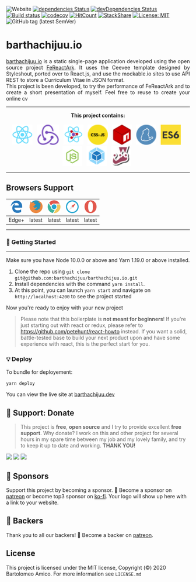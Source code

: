 ![Website](https://img.shields.io/website?down_color=red&down_message=offline&up_message=up&url=https%3A%2F%2Fbarthachijuu.dev%2F)
[![dependencies Status](https://david-dm.org/barthachijuu/FeReactArk/status.svg)](https://david-dm.org/barthachijuu/FeReactArk)
[![devDependencies Status](https://david-dm.org/barthachijuu/FeReactArk/dev-status.svg)](https://david-dm.org/barthachijuu/FeReactArk?type=dev)
[![Build status](https://ci.appveyor.com/api/projects/status/saso16r3rot27j3p?svg=true)](https://ci.appveyor.com/project/barthachijuu/barthachijuu-io)
[![codecov](https://codecov.io/gh/barthachijuu/barthachijuu.io/branch/master/graph/badge.svg)](https://codecov.io/gh/barthachijuu/barthachijuu.io)
[![HitCount](http://hits.dwyl.com/barthachijuu/barthachijuuio.svg)](http://hits.dwyl.com/barthachijuu/barthachijuuio)
[![StackShare](http://img.shields.io/badge/tech-stack-0690fa.svg?style=flat)](https://stackshare.io/barthachijuu/frontend)
[![License: MIT](https://img.shields.io/badge/License-MIT-yellow.svg)](https://opensource.org/licenses/MIT)
![GitHub tag (latest SemVer)](https://img.shields.io/github/v/tag/barthachijuu/barthachijuu.io?sort=semver&style=plastic)

# barthachijuu.io

<div align="justify"><a href="https://barthachijuu.dev" target="_blank">barthachijuu.io</a> is a static single-page application developed using the open source project
<a href="https://github.com/barthachijuu/FeReactArk">FeReactArk</a>. It uses the Ceevee template designed by Styleshout, ported over to React.js,
and use the mockable.io sites to use API REST to store a Curriculum Vitae in JSON format.</div>
<div align="justify">This project is been developed, to try the performance of FeReactArk and to create a short presentation of myself. Feel free to reuse
to create your online cv</div>

---

<div align="center"><strong>This project contains:</strong></div>
<br />
<div align="center">
<img src="./repo_readme_assets/react.png" height="55">&nbsp;&nbsp;
<img src="./repo_readme_assets/redux.png" height="55">&nbsp;&nbsp;
<img src="./repo_readme_assets/router.png" height="55">&nbsp;&nbsp;
<img src="./repo_readme_assets/cssinjs.png" height="55">&nbsp;&nbsp;
<img src="./repo_readme_assets/logo-npm.png" height="55">&nbsp;&nbsp;
<img src="./repo_readme_assets/yarn.png" height="55">&nbsp;&nbsp;
<img src="./repo_readme_assets/logo-es6.png" height="55">&nbsp;&nbsp;
<img src="./repo_readme_assets/logo-node.png" height="55">&nbsp;&nbsp;
<img src="./repo_readme_assets/logo-webpack.png" height="55">&nbsp;&nbsp;
<img src="./repo_readme_assets/jest.png" height="55">&nbsp;&nbsp;
</div>

---

## Browsers Support

| <img src="./repo_readme_assets/browsers/browser-ie.svg" height="35"> | <img src="./repo_readme_assets/browsers/browser-firefox.svg" height="35"> | <img src="./repo_readme_assets/browsers/browser-chrome.svg" height="35"> | <img src="./repo_readme_assets/browsers/browser-safari.svg" height="35"> | <img src="./repo_readme_assets/browsers/browser-opera.svg" height="35"> |
| ------------------------------------------------------------ | ------------------------------------------------------------ | ------------------------------------------------------------ | ------------------------------------------------------------ | ------------------------------------------------------------ |
| Edge+                                                        | latest                                                       | latest                                                       | latest                                                       | latest                                                       |

---

### 🚀 Getting Started

---

Make sure you have Node 10.0.0 or above and Yarn 1.19.0 or above installed.

1. Clone the repo using `git clone git@github.com:barthachijuu/barthachijuu.io.git`
2. Install dependencies with the command `yarn install`.
3. At this point, you can launch `yarn start` and navigate on `http://localhost:4200` to see the project started

Now you're ready to enjoy with your new project

> Please note that this boilerplate is **not meant for beginners**! If you're just starting out with react or redux, please refer to <https://github.com/petehunt/react-howto> instead. If you want a solid, battle-tested base to build your next product upon and have some experience with react, this is the perfect start for you.

### 💡 Deploy

To bundle for deployement:

``` sh
yarn deploy
```

You can view the live site at [barthachijuu.dev](https://barthachijuu.dev)

## 🎁 Support: Donate

> This project is **free**, **open source** and I try to provide excellent **free support**. Why donate? I work on this and other project for several hours in my spare time between my job and my lovely family, and try to keep it up to date and working. **THANK YOU!**

[![](https://img.shields.io/badge/donate-paypal-005EA6.svg?logo=paypal)](https://www.paypal.me/barthachijuu) [![](https://img.shields.io/badge/donate-patreon-F87668.svg?logo=patreon)](https://www.patreon.com/barthachijuu)  [![](https://img.shields.io/badge/donate-ko--fi-29abe0.svg?logo=ko-fi)](https://ko-fi.com/barthachijuu)

## 👑 Sponsors

Support this project by becoming a sponsor. 🙏 Become a sponsor on [patreon](https://www.patreon.com/join/barthachijuu) or become top3 sponsor on [ko-fi](https://ko-fi.com/barthachijuu). Your logo will show up here with a link to your website.

## 👔 Backers

Thank you to all our backers! 🙏 Become a backer on [patreon](https://www.patreon.com/join/barthachijuu).

## License

This project is licensed under the MIT license, Copyright (©) 2020 Bartolomeo Amico. For more information see `LICENSE.md`
